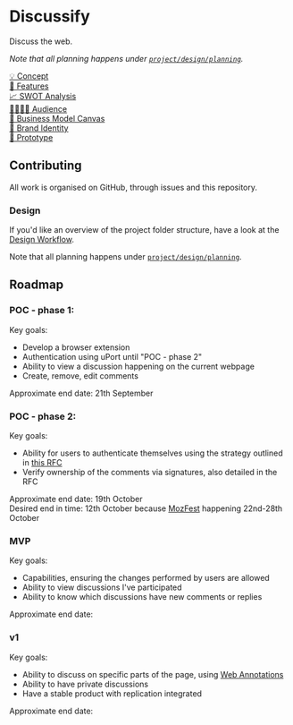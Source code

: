 # Discussify

Discuss the web.

*Note that all planning happens under [`project/design/planning`](project/design/planning).*

[💡 Concept](project/design/planning/concept.md)  
[🌈 Features](project/design/planning/features.md)  
[📈 SWOT Analysis](project/design/planning/swot.md)  
[👨‍👩‍👧‍👦 Audience](project/design/planning/audience.md)  
[📇 Business Model Canvas](project/design/planning/business-model-canvas.md)  
[💎 Brand Identity](project/design/planning/brand-identity.md)  
[📱 Prototype](project/design/planning/prototype.md)  

## Contributing

All work is organised on GitHub, through issues and this repository.

### Design

If you'd like an overview of the project folder structure, have a look at the [Design Workflow](design-workflow.md).

Note that all planning happens under [`project/design/planning`](project/design/planning).

## Roadmap

### POC - phase 1:

Key goals:
  - Develop a browser extension
  - Authentication using uPort until "POC - phase 2"
  - Ability to view a discussion happening on the current webpage
  - Create, remove, edit comments

Approximate end date: 21th September

### POC - phase 2:

Key goals:

- Ability for users to authenticate themselves using the strategy outlined in [this RFC](https://github.com/ipfs-shipyard/peer-star/pull/15)
- Verify ownership of the comments via signatures, also detailed in the RFC

Approximate end date: 19th October   
Desired end in time: 12th October because [MozFest](https://mozillafestival.org/) happening 22nd-28th October

### MVP

Key goals:

- Capabilities, ensuring the changes performed by users are allowed
- Ability to view discussions I've participated
- Ability to know which discussions have new comments or replies

Approximate end date:

### v1

Key goals:

- Ability to discuss on specific parts of the page, using [Web Annotations](https://www.w3.org/annotation/)
- Ability to have private discussions
- Have a stable product with replication integrated

Approximate end date:
